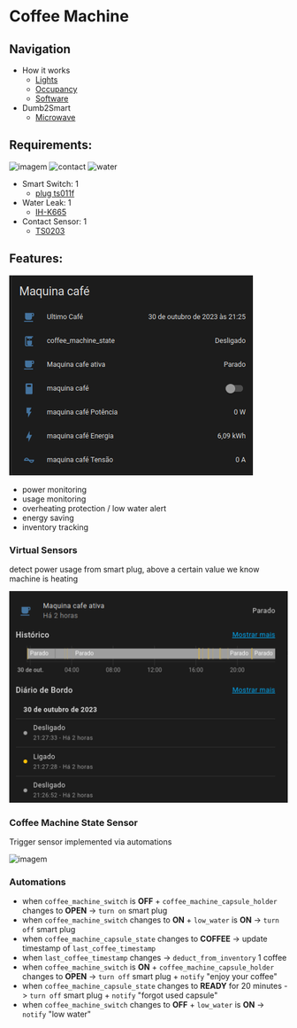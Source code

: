 # Coffee Machine

## Navigation

- How it works
  - [Lights](../how/lights.md)
  - [Occupancy](../how/occupancy.md)
  - [Software](../how/software.md)
- Dumb2Smart
  - [Microwave](./microwave.md)

## Requirements:

![imagem](https://www.zigbee2mqtt.io/images/devices/TS011F_plug_1.jpg)
![contact](https://www.zigbee2mqtt.io/images/devices/TS0203.jpg)
![water](https://www.zigbee2mqtt.io/images/devices/IH-K665.jpg)

- Smart Switch: 1
  - [plug ts011f](https://www.zigbee2mqtt.io/devices/TS011F_plug_1.html#tuya-ts011f_plug_1)
- Water Leak: 1
  - [IH-K665](https://www.zigbee2mqtt.io/devices/IH-K665.html#aubess-ih-k665)
- Contact Sensor: 1
  - [TS0203](https://www.zigbee2mqtt.io/devices/TS0203.html#tuya-ts0203)
  
## Features:

![img_1.png](img_1.png)

- power monitoring
- usage monitoring
- overheating protection / low water alert
- energy saving
- inventory tracking


### Virtual Sensors

detect power usage from smart plug, above a certain value we know machine is heating

![img_2.png](img_2.png)


### Coffee Machine State Sensor

Trigger sensor implemented via automations

![imagem](https://github.com/JarbasAl/smarthouse/assets/33701864/3a7b1a4c-cad5-48ac-887f-8a0c59361a59)

### Automations

- when `coffee_machine_switch` is **OFF** + `coffee_machine_capsule_holder` changes to **OPEN** -> `turn on` smart plug
- when `coffee_machine_switch` changes to **ON** + `low_water` is **ON** -> `turn off` smart plug
- when `coffee_machine_capsule_state` changes to **COFFEE** -> update timestamp of `last_coffee_timestamp` 
- when `last_coffee_timestamp` changes -> `deduct_from_inventory` 1 coffee
- when `coffee_machine_switch` is **ON** + `coffee_machine_capsule_holder` changes to **OPEN** -> `turn off` smart plug + `notify` "enjoy your coffee"
- when `coffee_machine_capsule_state` changes to **READY** for 20 minutes -> `turn off` smart plug + `notify` "forgot used capsule"
- when `coffee_machine_switch` changes to **OFF** + `low_water` is **ON** -> `notify` "low water"




